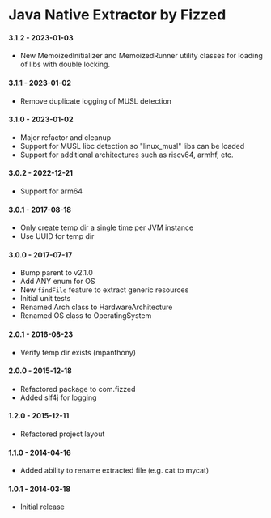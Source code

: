 Java Native Extractor by Fizzed
===============================

#### 3.1.2 - 2023-01-03

 - New MemoizedInitializer and MemoizedRunner utility classes for loading of libs with
   double locking.

#### 3.1.1 - 2023-01-02

 - Remove duplicate logging of MUSL detection

#### 3.1.0 - 2023-01-02

 - Major refactor and cleanup
 - Support for MUSL libc detection so "linux_musl" libs can be loaded
 - Support for additional architectures such as riscv64, armhf, etc.

#### 3.0.2 - 2022-12-21

 - Support for arm64

#### 3.0.1 - 2017-08-18

 - Only create temp dir a single time per JVM instance
 - Use UUID for temp dir

#### 3.0.0 - 2017-07-17
 - Bump parent to v2.1.0
 - Add ANY enum for OS
 - New `findFile` feature to extract generic resources
 - Initial unit tests
 - Renamed Arch class to HardwareArchitecture
 - Renamed OS class to OperatingSystem

#### 2.0.1 - 2016-08-23
 - Verify temp dir exists (mpanthony)

#### 2.0.0 - 2015-12-18
 - Refactored package to com.fizzed
 - Added slf4j for logging

#### 1.2.0 - 2015-12-11
 - Refactored project layout

#### 1.1.0 - 2014-04-16
 - Added ability to rename extracted file (e.g. cat to mycat)

#### 1.0.1 - 2014-03-18
 - Initial release
